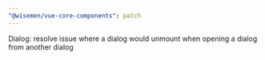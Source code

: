 ```yaml
---
"@wisemen/vue-core-components": patch
---
```


Dialog: resolve issue where a dialog would unmount when opening a dialog from another dialog
